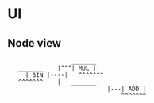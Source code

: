 # UI

## Node view
```
                  _______
   _______    |^^^| MUL |
	 | SIN |----|   ^^^^^^^
   ^^^^^^^    |   _______
							|---| ADD |
							    ^^^^^^^
```
